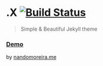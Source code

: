 # .X [![Build Status](https://travis-ci.org/nandomoreirame/dotX.svg?branch=master)](https://travis-ci.org/nandomoreirame/dotX)

> Simple & Beautiful Jekyll theme

### [Demo](http://nandomoreira.me/dotX/)

by [nandomoreira.me](http://nandomoreira.me)
